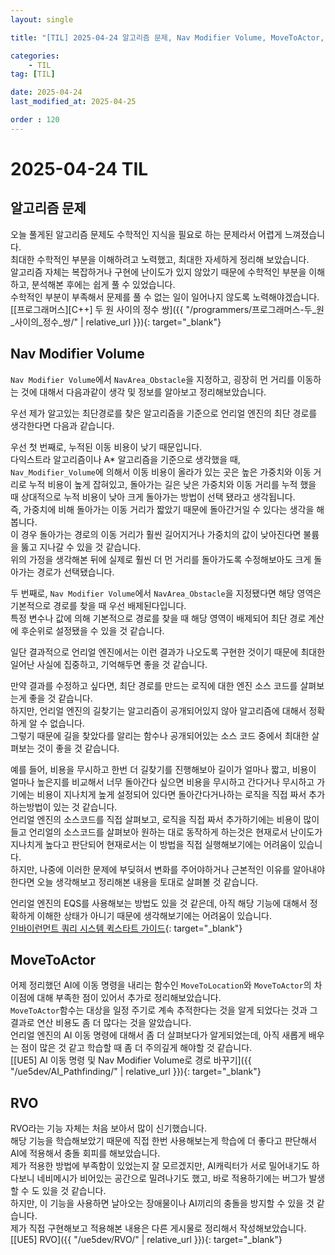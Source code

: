 ```yaml
---
layout: single

title: "[TIL] 2025-04-24 알고리즘 문제, Nav Modifier Volume, MoveToActor, RVO"

categories:
    - TIL
tag: [TIL]

date: 2025-04-24
last_modified_at: 2025-04-25

order : 120
---
```


# 2025-04-24 TIL

## 알고리즘 문제

오늘 풀게된 알고리즘 문제도 수학적인 지식을 필요로 하는 문제라서 어렵게 느껴졌습니다.  
최대한 수학적인 부분을 이해하려고 노력했고, 최대한 자세하게 정리해 보았습니다.  
알고리즘 자체는 복잡하거나 구현에 난이도가 있지 않았기 때문에 수학적인 부분을 이해하고, 분석해본 후에는 쉽게 풀 수 있었습니다.  
수학적인 부분이 부족해서 문제를 풀 수 없는 일이 일어나지 않도록 노력해야겠습니다.  
[[프로그래머스][C++] 두 원 사이의 정수 쌍]({{ "/programmers/프로그래머스-두_원_사이의_정수_쌍/" | relative_url }}){: target="_blank"}

## Nav Modifier Volume

`Nav Modifier Volume`에서 `NavArea_Obstacle`을 지정하고, 굉장히 먼 거리를 이동하는 것에 대해서 다음과같이 생각 및 정보를 알아보고 정리해보았습니다.

우선 제가 알고있는 최단경로를 찾은 알고리즘을 기준으로 언리얼 엔진의 최단 경로를 생각한다면 다음과 같습니다.  

우선 첫 번째로, 누적된 이동 비용이 낮기 때문입니다.  
다익스트라 알고리즘이나 A* 알고리즘을 기준으로 생각했을 때, `Nav_Modifier_Volume`에 의해서 이동 비용이 올라가 있는 곳은 높은 가중치와 이동 거리로 누적 비용이 높게 잡혀있고, 돌아가는 길은 낮은 가중치와 이동 거리를 누적 했을 때 상대적으로 누적 비용이 낮아 크게 돌아가는 방법이 선택 됐라고 생각됩니다.  
즉, 가중치에 비해 돌아가는 이동 거리가 짧았기 때문에 돌아간거일 수 있다는 생각을 해봅니다.  
이 경우 돌아가는 경로의 이동 거리가 훨씬 길어지거나 가중치의 값이 낮아진다면 불륨을 뚫고 지나갈 수 있을 것 같습니다.  
위의 가정을 생각해본 뒤에 실제로 훨씬 더 먼 거리를 돌아가도록 수정해보아도 크게 돌아가는 경로가 선택됐습니다.

두 번째로, `Nav Modifier Volume`에서 `NavArea_Obstacle`을 지정됐다면 해당 영역은 기본적으로 경로를 찾을 때 우선 배제된다입니다.  
특정 변수나 값에 의해 기본적으로 경로를 찾을 때 해당 영역이 배제되어 최단 경로 계산에 후순위로 설정됐을 수 있을 것 같습니다.

일단 결과적으로 언리얼 엔진에서는 이런 결과가 나오도록 구현한 것이기 때문에 최대한 일어난 사실에 집중하고, 기억해두면 좋을 것 같습니다.

만약 결과를 수정하고 싶다면, 최단 경로를 만드는 로직에 대한 엔진 소스 코드를 살펴보는게 좋을 것 같습니다.  
하지만, 언리얼 엔진의 길찾기는 알고리즘이 공개되어있지 않아 알고리즘에 대해서 정확하게 알 수 없습니다.  
그렇기 때문에 길을 찾았다를 알리는 함수나 공개되어있는 소스 코드 중에서 최대한 살펴보는 것이 좋을 것 같습니다.

예를 들어, 비용을 무시하고 한번 더 길찾기를 진행해보아 길이가 얼마나 짧고, 비용이 얼마나 높은지를 비교해서 너무 돌아간다 싶으면 비용을 무시하고 간다거나 무시하고 가기에는 비용이 지나치게 높게 설정되어 있다면 돌아간다거나하는 로직을 직접 짜서 추가하는방법이 있는 것 같습니다.  
언리얼 엔진의 소스코드를 직접 살펴보고, 로직을 직접 짜서 추가하기에는 비용이 많이 들고 언리얼의 소스코드를 살펴보아 원하는 대로 동작하게 하는것은 현재로서 난이도가 지나치게 높다고 판단되어 현재로서는 이 방법을 직접 실행해보기에는 어려움이 있습니다.  
하지만, 나중에 이러한 문제에 부딪혀서 변화를 주어야하거나 근본적인 이유를 알아내야 한다면 오늘 생각해보고 정리해본 내용을 토대로 살펴볼 것 같습니다.

언리얼 엔진의 EQS를 사용해보는 방법도 있을 것 같은데, 아직 해당 기능에 대해서 정확하게 이해한 상태가 아니기 때문에 생각해보기에는 어려움이 있습니다.  
[인바이런먼트 쿼리 시스템 퀵스타트 가이드](https://dev.epicgames.com/documentation/ko-kr/unreal-engine/environment-query-system-quick-start-in-unreal-engine){: target="_blank"}

## MoveToActor

어제 정리했던 AI에 이동 명령을 내리는 함수인 `MoveToLocation`와 `MoveToActor`의 차이점에 대해 부족한 점이 있어서 추가로 정리해보았습니다.  
`MoveToActor`함수는 대상을 일정 주기로 계속 추적한다는 것을 알게 되었다는 것과 그 결과로 연산 비용도 좀 더 많다는 것을 알았습니다.  
언리얼 엔진의 AI 이동 명령에 대해서 좀 더 살펴보다가 알게되었는데, 아직 새롭게 배우는 점이 많은 것 같고 학습할 때 좀 더 주의깊게 해야할 것 같습니다.  
[[UE5] AI 이동 명령 및 Nav Modifier Volume로 경로 바꾸기]({{ "/ue5dev/AI_Pathfinding/" | relative_url }}){: target="_blank"}

## RVO

RVO라는 기능 자체는 처음 보아서 많이 신기했습니다.  
해당 기능을 학습해보았기 때문에 직접 한번 사용해보는게 학습에 더 좋다고 판단해서 AI에 적용해서 충돌 회피를 해보았습니다.  
제가 적용한 방법에 부족함이 있었는지 잘 모르겠지만, AI캐릭터가 서로 밀어내기도 하다보니 네비메시가 비어있는 공간으로 밀려나기도 했고, 바로 적용하기에는 버그가 발생할 수 도 있을 것 같습니다.  
하지만, 이 기능을 사용하면 날아오는 장애물이나 AI끼리의 충돌을 방지할 수 있을 것 같습니다.  
제가 직접 구현해보고 적용해본 내용은 다른 게시물로 정리해서 작성해보았습니다.  
[[UE5] RVO]({{ "/ue5dev/RVO/" | relative_url }}){: target="_blank"}